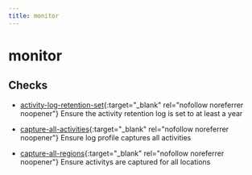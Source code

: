 ```yaml
---
title: monitor
---
```


# monitor

## Checks


- [activity-log-retention-set](activity-log-retention-set){:target="_blank" rel="nofollow noreferrer noopener"} Ensure the activity retention log is set to at least a year

- [capture-all-activities](capture-all-activities){:target="_blank" rel="nofollow noreferrer noopener"} Ensure log profile captures all activities

- [capture-all-regions](capture-all-regions){:target="_blank" rel="nofollow noreferrer noopener"} Ensure activitys are captured for all locations



